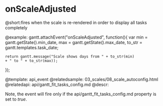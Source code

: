 onScaleAdjusted
=============
@short:fires when the scale is re-rendered in order to display all tasks completely 
	


@example:
gantt.attachEvent("onScaleAdjusted", function(){
	var min = gantt.getState().min_date,
	max = gantt.getState().max_date,
	to_str = gantt.templates.task_date;

	return gantt.message("Scale shows days from " + to_str(min) 
    + " to " + to_str(max));
});

@template:	api_event
@relatedsample:
	03_scales/08_scale_autoconfig.html
@relatedapi:
	api/gantt_fit_tasks_config.md
@descr:

Note, the event will fire only if the api/gantt_fit_tasks_config.md property is set to *true*.